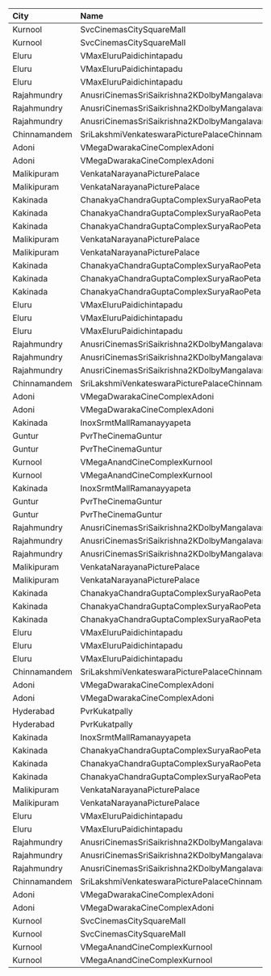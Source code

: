 | City         | Name                                             |  Time | Type          | Price | Capacity | Booked |
| :----------- | :----------------------------------------------- | ----: | :------------ | ----: | -------: | -----: |
| Kurnool      | SvcCinemasCitySquareMall                         | 10:55 | Platinum      |  200₹ |        9 |      0 |
| Kurnool      | SvcCinemasCitySquareMall                         | 10:55 | Sliders       |  150₹ |       77 |      0 |
| Eluru        | VMaxEluruPaidichintapadu                         | 11:00 | Recliner      |  100₹ |       25 |     25 |
| Eluru        | VMaxEluruPaidichintapadu                         | 11:00 | FristClass    |  100₹ |      173 |    112 |
| Eluru        | VMaxEluruPaidichintapadu                         | 11:00 | LowClass      |   40₹ |       46 |      0 |
| Rajahmundry  | AnusriCinemasSriSaikrishna2KDolbyMangalavaripeta | 11:00 | ReservedClass |  100₹ |      311 |     62 |
| Rajahmundry  | AnusriCinemasSriSaikrishna2KDolbyMangalavaripeta | 11:00 | FirstClass    |   60₹ |       62 |      0 |
| Rajahmundry  | AnusriCinemasSriSaikrishna2KDolbyMangalavaripeta | 11:00 | SecondClass   |   40₹ |      102 |     23 |
| Chinnamandem | SriLakshmiVenkateswaraPicturePalaceChinnamandem  | 11:00 | Gold          |  100₹ |      406 |      0 |
| Adoni        | VMegaDwarakaCineComplexAdoni                     | 11:24 | Gold          |  110₹ |      202 |      0 |
| Adoni        | VMegaDwarakaCineComplexAdoni                     | 11:24 | Executive     |   70₹ |       48 |      0 |
| Malikipuram  | VenkataNarayanaPicturePalace                     | 11:30 | FirstClass    |  100₹ |      276 |    276 |
| Malikipuram  | VenkataNarayanaPicturePalace                     | 11:30 | SecondClass   |   50₹ |       76 |     76 |
| Kakinada     | ChanakyaChandraGuptaComplexSuryaRaoPeta          | 11:30 | FirstClass    |  100₹ |      416 |     80 |
| Kakinada     | ChanakyaChandraGuptaComplexSuryaRaoPeta          | 11:30 | SecondClass   |   60₹ |       28 |      0 |
| Kakinada     | ChanakyaChandraGuptaComplexSuryaRaoPeta          | 11:30 | ThirdClass    |   40₹ |      104 |      0 |
| Malikipuram  | VenkataNarayanaPicturePalace                     | 14:30 | FirstClass    |  100₹ |      276 |    276 |
| Malikipuram  | VenkataNarayanaPicturePalace                     | 14:30 | SecondClass   |   50₹ |       76 |     76 |
| Kakinada     | ChanakyaChandraGuptaComplexSuryaRaoPeta          | 14:30 | FirstClass    |  100₹ |      416 |     78 |
| Kakinada     | ChanakyaChandraGuptaComplexSuryaRaoPeta          | 14:30 | SecondClass   |   60₹ |       28 |      0 |
| Kakinada     | ChanakyaChandraGuptaComplexSuryaRaoPeta          | 14:30 | ThirdClass    |   40₹ |      104 |      0 |
| Eluru        | VMaxEluruPaidichintapadu                         | 14:30 | Recliner      |  100₹ |       25 |     25 |
| Eluru        | VMaxEluruPaidichintapadu                         | 14:30 | FristClass    |  100₹ |      173 |    112 |
| Eluru        | VMaxEluruPaidichintapadu                         | 14:30 | LowClass      |   40₹ |       46 |      0 |
| Rajahmundry  | AnusriCinemasSriSaikrishna2KDolbyMangalavaripeta | 14:30 | ReservedClass |  100₹ |      311 |     58 |
| Rajahmundry  | AnusriCinemasSriSaikrishna2KDolbyMangalavaripeta | 14:30 | FirstClass    |   60₹ |       62 |      0 |
| Rajahmundry  | AnusriCinemasSriSaikrishna2KDolbyMangalavaripeta | 14:30 | SecondClass   |   40₹ |      102 |     22 |
| Chinnamandem | SriLakshmiVenkateswaraPicturePalaceChinnamandem  | 14:30 | Gold          |  100₹ |      406 |      0 |
| Adoni        | VMegaDwarakaCineComplexAdoni                     | 14:47 | Gold          |  110₹ |      202 |      0 |
| Adoni        | VMegaDwarakaCineComplexAdoni                     | 14:47 | Executive     |   70₹ |       48 |      0 |
| Kakinada     | InoxSrmtMallRamanayyapeta                        | 15:00 | Executive     |   80₹ |      152 |      0 |
| Guntur       | PvrTheCinemaGuntur                               | 15:20 | Premium       |  250₹ |       13 |      2 |
| Guntur       | PvrTheCinemaGuntur                               | 15:20 | Deluxe        |  150₹ |      146 |      6 |
| Kurnool      | VMegaAnandCineComplexKurnool                     | 15:20 | Gold          |  110₹ |      190 |      0 |
| Kurnool      | VMegaAnandCineComplexKurnool                     | 15:20 | Executive     |   70₹ |       48 |      0 |
| Kakinada     | InoxSrmtMallRamanayyapeta                        | 17:50 | Executive     |   80₹ |      157 |      0 |
| Guntur       | PvrTheCinemaGuntur                               | 18:10 | Premium       |  250₹ |       13 |      2 |
| Guntur       | PvrTheCinemaGuntur                               | 18:10 | Deluxe        |  150₹ |      146 |      8 |
| Rajahmundry  | AnusriCinemasSriSaikrishna2KDolbyMangalavaripeta | 18:15 | ReservedClass |  100₹ |      311 |     58 |
| Rajahmundry  | AnusriCinemasSriSaikrishna2KDolbyMangalavaripeta | 18:15 | FirstClass    |   60₹ |       62 |      0 |
| Rajahmundry  | AnusriCinemasSriSaikrishna2KDolbyMangalavaripeta | 18:15 | SecondClass   |   40₹ |      102 |     22 |
| Malikipuram  | VenkataNarayanaPicturePalace                     | 18:30 | FirstClass    |  100₹ |      276 |    276 |
| Malikipuram  | VenkataNarayanaPicturePalace                     | 18:30 | SecondClass   |   50₹ |       76 |     76 |
| Kakinada     | ChanakyaChandraGuptaComplexSuryaRaoPeta          | 18:30 | FirstClass    |  100₹ |      416 |     78 |
| Kakinada     | ChanakyaChandraGuptaComplexSuryaRaoPeta          | 18:30 | SecondClass   |   60₹ |       28 |      0 |
| Kakinada     | ChanakyaChandraGuptaComplexSuryaRaoPeta          | 18:30 | ThirdClass    |   40₹ |      104 |      0 |
| Eluru        | VMaxEluruPaidichintapadu                         | 18:30 | Recliner      |  100₹ |       25 |     25 |
| Eluru        | VMaxEluruPaidichintapadu                         | 18:30 | FristClass    |  100₹ |      173 |    112 |
| Eluru        | VMaxEluruPaidichintapadu                         | 18:30 | LowClass      |   40₹ |       46 |      0 |
| Chinnamandem | SriLakshmiVenkateswaraPicturePalaceChinnamandem  | 18:30 | Gold          |  100₹ |      406 |      0 |
| Adoni        | VMegaDwarakaCineComplexAdoni                     | 18:44 | Gold          |  110₹ |      202 |      0 |
| Adoni        | VMegaDwarakaCineComplexAdoni                     | 18:44 | Executive     |   70₹ |       48 |      0 |
| Hyderabad    | PvrKukatpally                                    | 20:00 | Classic       |  150₹ |      135 |     36 |
| Hyderabad    | PvrKukatpally                                    | 20:00 | Recliner      |  350₹ |        9 |      2 |
| Kakinada     | InoxSrmtMallRamanayyapeta                        | 20:40 | Executive     |   80₹ |      147 |      0 |
| Kakinada     | ChanakyaChandraGuptaComplexSuryaRaoPeta          | 21:15 | FirstClass    |  100₹ |      416 |     78 |
| Kakinada     | ChanakyaChandraGuptaComplexSuryaRaoPeta          | 21:15 | SecondClass   |   60₹ |       28 |      0 |
| Kakinada     | ChanakyaChandraGuptaComplexSuryaRaoPeta          | 21:15 | ThirdClass    |   40₹ |      104 |      0 |
| Malikipuram  | VenkataNarayanaPicturePalace                     | 21:30 | FirstClass    |  100₹ |      276 |    276 |
| Malikipuram  | VenkataNarayanaPicturePalace                     | 21:30 | SecondClass   |   50₹ |       76 |     76 |
| Eluru        | VMaxEluruPaidichintapadu                         | 21:30 | FristClass    |  100₹ |      173 |    112 |
| Eluru        | VMaxEluruPaidichintapadu                         | 21:30 | LowClass      |   40₹ |       46 |      2 |
| Rajahmundry  | AnusriCinemasSriSaikrishna2KDolbyMangalavaripeta | 21:30 | ReservedClass |  100₹ |      311 |    311 |
| Rajahmundry  | AnusriCinemasSriSaikrishna2KDolbyMangalavaripeta | 21:30 | FirstClass    |   60₹ |       62 |     62 |
| Rajahmundry  | AnusriCinemasSriSaikrishna2KDolbyMangalavaripeta | 21:30 | SecondClass   |   40₹ |      102 |    102 |
| Chinnamandem | SriLakshmiVenkateswaraPicturePalaceChinnamandem  | 21:30 | Gold          |  100₹ |      406 |      0 |
| Adoni        | VMegaDwarakaCineComplexAdoni                     | 21:54 | Gold          |  110₹ |      202 |      0 |
| Adoni        | VMegaDwarakaCineComplexAdoni                     | 21:54 | Executive     |   70₹ |       48 |      0 |
| Kurnool      | SvcCinemasCitySquareMall                         | 22:15 | Platinum      |  200₹ |        9 |      0 |
| Kurnool      | SvcCinemasCitySquareMall                         | 22:15 | Sliders       |  150₹ |       77 |      0 |
| Kurnool      | VMegaAnandCineComplexKurnool                     | 22:20 | Gold          |  110₹ |      190 |      0 |
| Kurnool      | VMegaAnandCineComplexKurnool                     | 22:20 | Executive     |   70₹ |       48 |      0 |